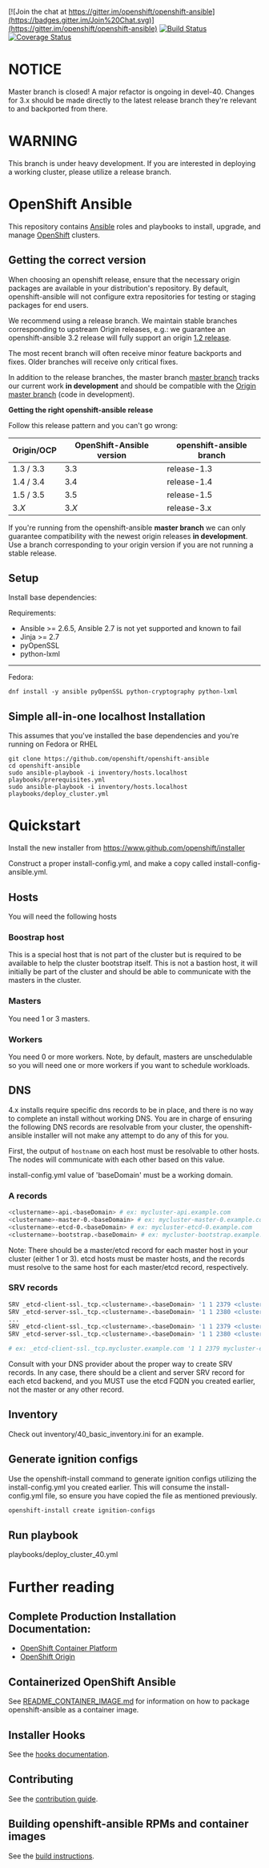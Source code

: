 [![Join the chat at https://gitter.im/openshift/openshift-ansible](https://badges.gitter.im/Join%20Chat.svg)](https://gitter.im/openshift/openshift-ansible)
[![Build Status](https://travis-ci.org/openshift/openshift-ansible.svg?branch=master)](https://travis-ci.org/openshift/openshift-ansible)
[![Coverage Status](https://coveralls.io/repos/github/openshift/openshift-ansible/badge.svg?branch=master)](https://coveralls.io/github/openshift/openshift-ansible?branch=master)

NOTICE
======

Master branch is closed! A major refactor is ongoing in devel-40.
Changes for 3.x should be made directly to the latest release branch they're
relevant to and backported from there.

WARNING
=======

This branch is under heavy development.  If you are interested in deploying a
working cluster, please utilize a release branch.

# OpenShift Ansible

This repository contains [Ansible](https://www.ansible.com/) roles and
playbooks to install, upgrade, and manage
[OpenShift](https://www.openshift.com/) clusters.

## Getting the correct version
When choosing an openshift release, ensure that the necessary origin packages
are available in your distribution's repository.  By default, openshift-ansible
will not configure extra repositories for testing or staging packages for
end users.

We recommend using a release branch. We maintain stable branches
corresponding to upstream Origin releases, e.g.: we guarantee an
openshift-ansible 3.2 release will fully support an origin
[1.2 release](https://github.com/openshift/openshift-ansible/tree/release-1.2).

The most recent branch will often receive minor feature backports and
fixes. Older branches will receive only critical fixes.

In addition to the release branches, the master branch
[master branch](https://github.com/openshift/openshift-ansible/tree/master)
tracks our current work **in development** and should be compatible
with the
[Origin master branch](https://github.com/openshift/origin/tree/master)
(code in development).



**Getting the right openshift-ansible release**

Follow this release pattern and you can't go wrong:

| Origin/OCP    | OpenShift-Ansible version | openshift-ansible branch |
| ------------- | ----------------- |----------------------------------|
| 1.3 / 3.3          | 3.3               | release-1.3 |
| 1.4 / 3.4          | 3.4               | release-1.4 |
| 1.5 / 3.5          | 3.5               | release-1.5 |
| 3.*X*         | 3.*X*             | release-3.x |

If you're running from the openshift-ansible **master branch** we can
only guarantee compatibility with the newest origin releases **in
development**. Use a branch corresponding to your origin version if
you are not running a stable release.


## Setup

Install base dependencies:

Requirements:

- Ansible >= 2.6.5, Ansible 2.7 is not yet supported and known to fail
- Jinja >= 2.7
- pyOpenSSL
- python-lxml

----

Fedora:

```
dnf install -y ansible pyOpenSSL python-cryptography python-lxml
```

## Simple all-in-one localhost Installation
This assumes that you've installed the base dependencies and you're running on
Fedora or RHEL
```
git clone https://github.com/openshift/openshift-ansible
cd openshift-ansible
sudo ansible-playbook -i inventory/hosts.localhost playbooks/prerequisites.yml
sudo ansible-playbook -i inventory/hosts.localhost playbooks/deploy_cluster.yml
```

# Quickstart

Install the new installer from https://www.github.com/openshift/installer

Construct a proper install-config.yml, and make a copy called
install-config-ansible.yml.

## Hosts
You will need the following hosts

### Boostrap host
This is a special host that is not part of the cluster but is required to be
available to help the cluster bootstrap itself.  This is not a bastion host,
it will initially be part of the cluster and should be able to communicate with
the masters in the cluster.

### Masters
You need 1 or 3 masters.

### Workers
You need 0 or more workers.  Note, by default, masters are unschedulable so
you will need one or more workers if you want to schedule workloads.

## DNS
4.x installs require specific dns records to be in place, and there is no way
to complete an install without working DNS.  You are in charge of ensuring the
following DNS records are resolvable from your cluster, the openshift-ansible
installer will not make any attempt to do any of this for you.

First, the output of ```hostname``` on each host must be resolvable to other hosts.
The nodes will communicate with each other based on this value.

install-config.yml value of 'baseDomain' must be a working domain.

### A records
```sh
<clustername>-api.<baseDomain> # ex: mycluster-api.example.com
<clustername>-master-0.<baseDomain> # ex: mycluster-master-0.example.com
<clustername>-etcd-0.<baseDomain> # ex: mycluster-etcd-0.example.com
<clustername>-bootstrap.<baseDomain> # ex: mycluster-bootstrap.example.com
```

Note: There should be a master/etcd record for each master host in your cluster
(either 1 or 3).  etcd hosts must be master hosts, and the records must resolve
to the same host for each master/etcd record, respectively.

### SRV records
```sh
SRV _etcd-client-ssl._tcp.<clustername>.<baseDomain> '1 1 2379 <clustername>-etcd-0.<baseDomain>'
SRV _etcd-server-ssl._tcp.<clustername>.<baseDomain> '1 1 2380 <clustername>-etcd-0.<baseDomain>'
...
SRV _etcd-client-ssl._tcp.<clustername>.<baseDomain> '1 1 2379 <clustername>-etcd-<N-1>.<baseDomain>'
SRV _etcd-server-ssl._tcp.<clustername>.<baseDomain> '1 1 2380 <clustername>-etcd-<N-1>.<baseDomain>'

# ex: _etcd-client-ssl._tcp.mycluster.example.com '1 1 2379 mycluster-etcd-0.example.com'
```

Consult with your DNS provider about the proper way to create SRV records.  In
any case, there should be a client and server SRV record for each etcd backend,
and you MUST use the etcd FQDN you created earlier, not the master or any other
record.

## Inventory
Check out inventory/40_basic_inventory.ini for an example.

## Generate ignition configs
Use the openshift-install command to generate ignition configs utilizing the
install-config.yml you created earlier.  This will consume the install-config.yml
file, so ensure you have copied the file as mentioned previously.

```sh
openshift-install create ignition-configs
```

## Run playbook
playbooks/deploy_cluster_40.yml

# Further reading

## Complete Production Installation Documentation:

- [OpenShift Container Platform](https://docs.openshift.com/container-platform/3.11/install/running_install.html)
- [OpenShift Origin](https://docs.okd.io/latest/install/index.html)

## Containerized OpenShift Ansible

See [README_CONTAINER_IMAGE.md](README_CONTAINER_IMAGE.md) for information on how to package openshift-ansible as a container image.

## Installer Hooks

See the [hooks documentation](HOOKS.md).

## Contributing

See the [contribution guide](CONTRIBUTING.md).

## Building openshift-ansible RPMs and container images

See the [build instructions](BUILD.md).

